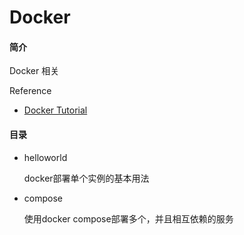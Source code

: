 # Docker

#### 简介
Docker 相关

Reference
* [Docker Tutorial](https://www.youtube.com/watch?v=pGYAg7TMmp0&list=PLoYCgNOIyGAAzevEST2qm2Xbe3aeLFvLc)


#### 目录
* helloworld

  docker部署单个实例的基本用法

* compose
  
  使用docker compose部署多个，并且相互依赖的服务
